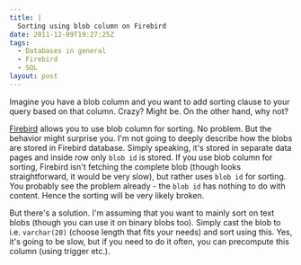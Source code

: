 ```yaml
---
title: |
  Sorting using blob column on Firebird
date: 2011-12-09T19:27:25Z
tags:
  - Databases in general
  - Firebird
  - SQL
layout: post
---
```

Imagine you have a blob column and you want to add sorting clause to your query based on that column. Crazy? Might be. On the other hand, why not?

[Firebird][1] allows you to use blob column for sorting. No problem. But the behavior might surprise you. I'm not going to deeply describe how the blobs are stored in Firebird database. Simply speaking, it's stored in separate data pages and inside row only `blob id` is stored. If you use blob column for sorting, Firebird isn't fetching the complete blob (though looks straightforward, it would be very slow), but rather uses `blob id` for sorting. You probably see the problem already - the `blob id` has nothing to do with content. Hence the sorting will be very likely broken.

But there's a solution. I'm assuming that you want to mainly sort on text blobs (though you can use it on binary blobs too). Simply cast the blob to i.e. `varchar(20)` (choose length that fits your needs) and sort using this. Yes, it's going to be slow, but if you need to do it often, you can precompute this column (using trigger etc.).

[1]: http://www.firebirdsql.org